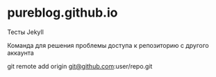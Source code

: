 # pureblog.github.io
Тесты Jekyll

Команда для решения проблемы доступа к репозиторию с другого аккаунта


git remote add origin git@github.com:user/repo.git 